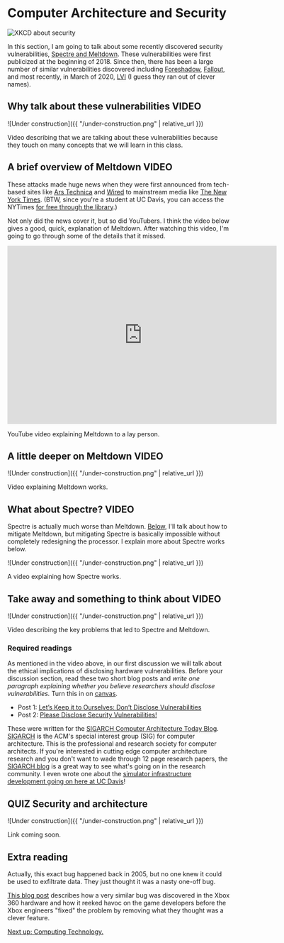 # Computer Architecture and Security

![XKCD about security](https://imgs.xkcd.com/comics/security_advice.png)

In this section, I am going to talk about some recently discovered security vulnerabilities, [Spectre and Meltdown](https://meltdownattack.com/).
These vulnerabilities were first publicized at the beginning of 2018.
Since then, there has been a large number of similar vulnerabilities discovered including [Foreshadow](https://foreshadowattack.eu/), [Fallout](https://mdsattacks.com/), and most recently, in March of 2020, [LVI](https://lviattack.eu/) (I guess they ran out of clever names).

## Why talk about these vulnerabilities **VIDEO**

![Under construction]({{ "/under-construction.png" | relative_url }})

Video describing that we are talking about these vulnerabilities because they touch on many concepts that we will learn in this class.

## A brief overview of Meltdown **VIDEO**

These attacks made huge news when they were first announced from tech-based sites like [Ars Technica](https://arstechnica.com/gadgets/2018/01/meltdown-and-spectre-every-modern-processor-has-unfixable-security-flaws/) and [Wired](https://www.wired.com/story/critical-intel-flaw-breaks-basic-security-for-most-computers/) to mainstream media like [The New York Times](https://www.nytimes.com/2018/01/03/business/computer-flaws.html).
(BTW, since you're a student at UC Davis, you can access the NYTimes [for free through the library](https://www.library.ucdavis.edu/news/get-free-access-to-the-new-york-times/).)

Not only did the news cover it, but so did YouTubers.
I think the video below gives a good, quick, explanation of Meltdown.
After watching this video, I'm going to go through some of the details that it missed.

<iframe width="608" height="402" src="https://www.youtube.com/embed/d1BRw32nMqg" frameborder="0" allow="accelerometer; autoplay; encrypted-media; gyroscope; picture-in-picture" allowfullscreen></iframe>

YouTube video explaining Meltdown to a lay person.

## A little deeper on Meltdown **VIDEO**

![Under construction]({{ "/under-construction.png" | relative_url }})

Video explaining Meltdown works.

## What about Spectre? **VIDEO**

Spectre is actually much worse than Meltdown.
[Below](), I'll talk about how to mitigate Meltdown, but mitigating Spectre is basically impossible without completely redesigning the processor.
I explain more about Spectre works below.

![Under construction]({{ "/under-construction.png" | relative_url }})

A video explaining how Spectre works.

## Take away and something to think about **VIDEO**

![Under construction]({{ "/under-construction.png" | relative_url }})

Video describing the key problems that led to Spectre and Meltdown.

### Required readings

As mentioned in the video above, in our first discussion we will talk about the ethical implications of disclosing hardware vulnerabilities.
Before your discussion section, read these two short blog posts and *write one paragraph explaining whether you believe researchers should disclose vulnerabilities.*
Turn this in on [canvas]().

* Post 1: [Let’s Keep it to Ourselves: Don’t Disclose Vulnerabilities](https://www.sigarch.org/lets-keep-it-to-ourselves-dont-disclose-vulnerabilities/)
* Post 2: [Please Disclose Security Vulnerabilities!](https://www.sigarch.org/please-disclose-security-vulnerabilities/)

These were written for the [SIGARCH Computer Architecture Today Blog](https://www.sigarch.org/blog/).
[SIGARCH](https://www.sigarch.org/) is the ACM's special interest group (SIG) for computer architecture.
This is the professional and research society for computer architects.
If you're interested in cutting edge computer architecture research and you don't want to wade through 12 page research papers, the [SIGARCH blog](https://www.sigarch.org/blog/) is a great way to see what's going on in the research community.
I even wrote one about the [simulator infrastructure development going on here at UC Davis](https://www.sigarch.org/re-gem5-building-sustainable-research-infrastructure/)!

## **QUIZ** Security and architecture

![Under construction]({{ "/under-construction.png" | relative_url }})

Link coming soon.

## Extra reading

Actually, this exact bug happened back in 2005, but no one knew it could be used to exfiltrate data.
They just thought it was a nasty one-off bug.

[This blog post](https://randomascii.wordpress.com/2018/01/07/finding-a-cpu-design-bug-in-the-xbox-360/) describes how a very similar bug was discovered in the Xbox 360 hardware and how it reeked havoc on the game developers before the Xbox engineers "fixed" the problem by removing what they thought was a clever feature.

[Next up: Computing Technology.](./technology.md)